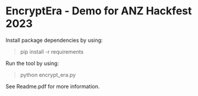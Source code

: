 # EncryptEra - Demo for ANZ Hackfest 2023

Install package dependencies by using:
> pip install -r requirements

Run the tool by using:
> python encrypt_era.py

See Readme.pdf for more information.